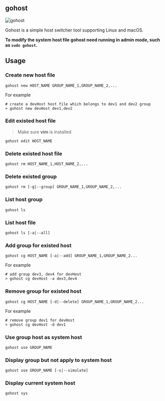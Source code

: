 ## gohost

![gohost](https://github.com/ingbyr/gohost/actions/workflows/go.yml/badge.svg)

Gohost is a simple host switcher tool supporting Linux and macOS.

**To modify the system host file gohost need running in admin mode, such as `sudo gohost`.**


## Usage

### Create new host file

`gohost new HOST_NAME GROUP_NAME_1,GROUP_NAME_2,... `

For example

```shell
# create a devHost host file which belongs to dev1 and dev2 group
> gohost new devHost dev1,dev2
```

### Edit existed host file

> Make sure **vim** is installed

`gohost edit HOST_NAME`


### Delete existed host file

`gohost rm HOST_NAME_1,HOST_NAME_2,...`


### Delete existed group

`gohost rm [-g|--group] GROUP_NAME_1,GROUP_NAME_2,...`


### List host group

`gohost ls`


### List host file

`gohost ls [-a|--all]`


### Add group for existed host

`gohost cg HOST_NAME [-a|--add] GROUP_NAME_1,GROUP_NAME_2...`

For example

```shell
# add group dev3, dev4 for devHost
> gohost cg devHost -a dev3,dev4
```


### Remove group for existed host

`gohost cg HOST_NAME [-d|--delete] GROUP_NAME_1,GROUP_NAME_2...`

For example

```shell
# remove group dev1 for devHost
> gohost cg devHost -d dev1
```


### Use group host as system host

`gohost use GROUP_NAME`


### Display group but not apply to system host

`gohost use GROUP_NAME [-s|--simulate]`


### Display current system host

`gohost sys`
